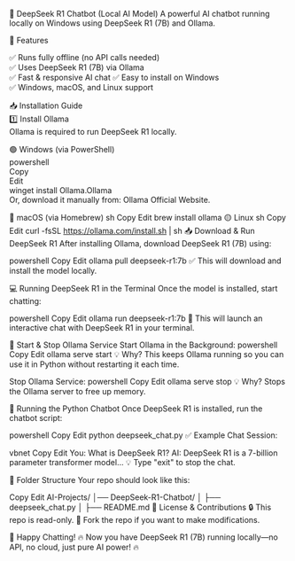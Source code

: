 🚀 DeepSeek R1 Chatbot (Local AI Model)
A powerful AI chatbot running locally on Windows using DeepSeek R1 (7B) and Ollama.

📌 Features

✅ Runs fully offline (no API calls needed)  
✅ Uses DeepSeek R1 (7B) via Ollama  
✅ Fast & responsive AI chat 
✅ Easy to install on Windows  
✅ Windows, macOS, and Linux support  

📥 Installation Guide  
1️⃣ Install Ollama  
Ollama is required to run DeepSeek R1 locally.  

🟢 Windows (via PowerShell)  
powershell  
Copy  
Edit  
winget install Ollama.Ollama  
Or, download it manually from: Ollama Official Website. 

🔵 macOS (via Homebrew)
sh
Copy
Edit
brew install ollama
🟡 Linux
sh
Copy
Edit
curl -fsSL https://ollama.com/install.sh | sh
📥 Download & Run DeepSeek R1
After installing Ollama, download DeepSeek R1 (7B) using:

powershell
Copy
Edit
ollama pull deepseek-r1:7b
✅ This will download and install the model locally.

💻 Running DeepSeek R1 in the Terminal
Once the model is installed, start chatting:

powershell
Copy
Edit
ollama run deepseek-r1:7b
💬 This will launch an interactive chat with DeepSeek R1 in your terminal.

🔄 Start & Stop Ollama Service
Start Ollama in the Background:
powershell
Copy
Edit
ollama serve start
💡 Why? This keeps Ollama running so you can use it in Python without restarting it each time.

Stop Ollama Service:
powershell
Copy
Edit
ollama serve stop
💡 Why? Stops the Ollama server to free up memory.

📝 Running the Python Chatbot
Once DeepSeek R1 is installed, run the chatbot script:

powershell
Copy
Edit
python deepseek_chat.py
✅ Example Chat Session:

vbnet
Copy
Edit
You: What is DeepSeek R1?
AI: DeepSeek R1 is a 7-billion parameter transformer model...
💡 Type "exit" to stop the chat.

📂 Folder Structure
Your repo should look like this:

Copy
Edit
AI-Projects/
│── DeepSeek-R1-Chatbot/
│   ├── deepseek_chat.py
│   ├── README.md
🛑 License & Contributions
🔒 This repo is read-only.
📌 Fork the repo if you want to make modifications.

🚀 Happy Chatting!
🔥 Now you have DeepSeek R1 (7B) running locally—no API, no cloud, just pure AI power! 🔥

